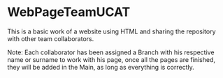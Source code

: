 # WebPageTeamUCAT
This is a basic work of a website using HTML and sharing the repository with other team collaborators.


Note: Each collaborator has been assigned a Branch with his respective name or surname to work with his page, once all the pages are finished, they will be added in the Main, as long as everything is correctly.